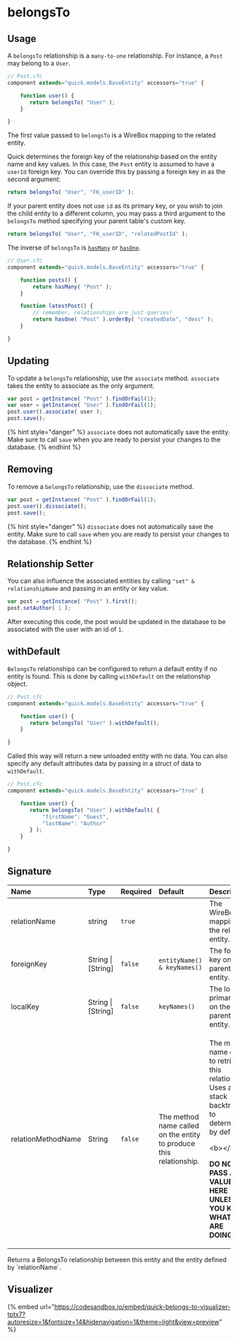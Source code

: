 # belongsTo

## Usage

A `belongsTo` relationship is a `many-to-one` relationship. For instance, a `Post` may belong to a `User`.

```javascript
// Post.cfc
component extends="quick.models.BaseEntity" accessors="true" {

    function user() {
       return belongsTo( "User" );
    }

}
```

The first value passed to `belongsTo` is a WireBox mapping to the related entity.

Quick determines the foreign key of the relationship based on the entity name and key values. In this case, the `Post` entity is assumed to have a `userId` foreign key. You can override this by passing a foreign key in as the second argument:

```javascript
return belongsTo( "User", "FK_userID" );
```

If your parent entity does not use `id` as its primary key, or you wish to join the child entity to a different column, you may pass a third argument to the `belongsTo` method specifying your parent table's custom key.

```javascript
return belongsTo( "User", "FK_userID", "relatedPostId" );
```

The inverse of `belongsTo` is [`hasMany`](hasmany.md) or [`hasOne`](hasone.md).

```javascript
// User.cfc
component extends="quick.models.BaseEntity" accessors="true" {

    function posts() {
        return hasMany( "Post" );
    }

    function latestPost() {
        // remember, relationships are just queries!
        return hasOne( "Post" ).orderBy( "createdDate", "desc" );
    }

}
```

## Updating

To update a `belongsTo` relationship, use the `associate` method. `associate` takes the entity to associate as the only argument.

```javascript
var post = getInstance( "Post" ).findOrFail(1);
var user = getInstance( "User" ).findOrFail(1);
post.user().associate( user );
post.save();
```

{% hint style="danger" %}
`associate` does not automatically save the entity. Make sure to call `save` when you are ready to persist your changes to the database.
{% endhint %}

## Removing

To remove a `belongsTo` relationship, use the `dissociate` method.

```javascript
var post = getInstance( "Post" ).findOrFail(1);
post.user().dissociate();
post.save();
```

{% hint style="danger" %}
`dissociate` does not automatically save the entity. Make sure to call `save` when you are ready to persist your changes to the database.
{% endhint %}

## Relationship Setter

You can also influence the associated entities by calling `"set" & relationshipName` and passing in an entity or key value.

```javascript
var post = getInstance( "Post" ).first();
post.setAuthor( 1 );
```

After executing this code, the post would be updated in the database to be associated with the user with an id of `1`.

## withDefault

`BelongsTo` relationships can be configured to return a default entity if no entity is found.  This is done by calling `withDefault` on the relationship object.

```javascript
// Post.cfc
component extends="quick.models.BaseEntity" accessors="true" {

    function user() {
       return belongsTo( "User" ).withDefault();
    }

}
```

Called this way will return a new unloaded entity with no data.  You can also specify any default attributes data by passing in a struct of data to `withDefault`.

```javascript
// Post.cfc
component extends="quick.models.BaseEntity" accessors="true" {

    function user() {
       return belongsTo( "User" ).withDefault( {
           "firstName": "Guest",
           "lastName": "Author"
       } );
    }

}
```

## Signature

<table>
  <thead>
    <tr>
      <th style="text-align:left">Name</th>
      <th style="text-align:left">Type</th>
      <th style="text-align:left">Required</th>
      <th style="text-align:left">Default</th>
      <th style="text-align:left">Description</th>
    </tr>
  </thead>
  <tbody>
    <tr>
      <td style="text-align:left">relationName</td>
      <td style="text-align:left">string</td>
      <td style="text-align:left"><code>true</code>
      </td>
      <td style="text-align:left"></td>
      <td style="text-align:left">The WireBox mapping for the related entity.</td>
    </tr>
    <tr>
      <td style="text-align:left">foreignKey</td>
      <td style="text-align:left">String | [String]</td>
      <td style="text-align:left"><code>false</code>
      </td>
      <td style="text-align:left"><code>entityName() &amp; keyNames()</code>
      </td>
      <td style="text-align:left">The foreign key on the parent entity.</td>
    </tr>
    <tr>
      <td style="text-align:left">localKey</td>
      <td style="text-align:left">String | [String]</td>
      <td style="text-align:left"><code>false</code>
      </td>
      <td style="text-align:left"><code>keyNames()</code>
      </td>
      <td style="text-align:left">The local primary key on the parent entity.</td>
    </tr>
    <tr>
      <td style="text-align:left">relationMethodName</td>
      <td style="text-align:left">String</td>
      <td style="text-align:left"><code>false</code>
      </td>
      <td style="text-align:left">The method name called on the entity to produce this relationship.</td>
      <td
      style="text-align:left">
        <p>The method name called to retrieve this relationship. Uses a stack backtrace
          to determine by default.</p>
        <p>&lt;b&gt;&lt;/b&gt;</p>
        <p><b>DO NOT PASS A VALUE HERE UNLESS YOU KNOW WHAT YOU ARE DOING.</b>
        </p>
        </td>
    </tr>
  </tbody>
</table>Returns a BelongsTo relationship between this entity and the entity defined by `relationName`.

## Visualizer

{% embed url="https://codesandbox.io/embed/quick-belongs-to-visualizer-tptx7?autoresize=1&fontsize=14&hidenavigation=1&theme=light&view=preview" %}



